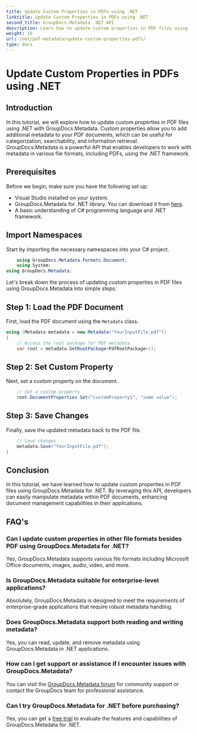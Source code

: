 ```yaml
---
title: Update Custom Properties in PDFs using .NET
linktitle: Update Custom Properties in PDFs using .NET
second_title: GroupDocs.Metadata .NET API
description: Learn how to update custom properties in PDF files using .NET with GroupDocs.Metadata. Simple steps for manipulating PDF metadata efficiently.
weight: 16
url: /net/pdf-metadata/update-custom-properties-pdfs/
type: docs
---
```

# Update Custom Properties in PDFs using .NET

## Introduction
In this tutorial, we will explore how to update custom properties in PDF files using .NET with GroupDocs.Metadata. Custom properties allow you to add additional metadata to your PDF documents, which can be useful for categorization, searchability, and information retrieval. GroupDocs.Metadata is a powerful API that enables developers to work with metadata in various file formats, including PDFs, using the .NET framework.
## Prerequisites
Before we begin, make sure you have the following set up:
- Visual Studio installed on your system.
- GroupDocs.Metadata for .NET library. You can download it from [here](https://releases.groupdocs.com/metadata/net/).
- A basic understanding of C# programming language and .NET framework.

## Import Namespaces
Start by importing the necessary namespaces into your C# project.
```csharp
    using GroupDocs.Metadata.Formats.Document;
    using System;
using GroupDocs.Metadata;
```

Let's break down the process of updating custom properties in PDF files using GroupDocs.Metadata into simple steps:
## Step 1: Load the PDF Document
First, load the PDF document using the `Metadata` class.
```csharp
using (Metadata metadata = new Metadata("YourInputFile.pdf"))
{
    // Access the root package for PDF metadata
    var root = metadata.GetRootPackage<PdfRootPackage>();
```
## Step 2: Set Custom Property
Next, set a custom property on the document.
```csharp
    // Set a custom property
    root.DocumentProperties.Set("customProperty1", "some value");
```
## Step 3: Save Changes
Finally, save the updated metadata back to the PDF file.
```csharp
    // Save changes
    metadata.Save("YourInputFile.pdf");
}
```

## Conclusion
In this tutorial, we have learned how to update custom properties in PDF files using GroupDocs.Metadata for .NET. By leveraging this API, developers can easily manipulate metadata within PDF documents, enhancing document management capabilities in their applications.

## FAQ's
### Can I update custom properties in other file formats besides PDF using GroupDocs.Metadata for .NET?
Yes, GroupDocs.Metadata supports various file formats including Microsoft Office documents, images, audio, video, and more.
### Is GroupDocs.Metadata suitable for enterprise-level applications?
Absolutely, GroupDocs.Metadata is designed to meet the requirements of enterprise-grade applications that require robust metadata handling.
### Does GroupDocs.Metadata support both reading and writing metadata?
Yes, you can read, update, and remove metadata using GroupDocs.Metadata in .NET applications.
### How can I get support or assistance if I encounter issues with GroupDocs.Metadata?
You can visit the [GroupDocs.Metadata forum](https://forum.groupdocs.com/c/metadata/14) for community support or contact the GroupDocs team for professional assistance.
### Can I try GroupDocs.Metadata for .NET before purchasing?
Yes, you can get a [free trial](https://releases.groupdocs.com/) to evaluate the features and capabilities of GroupDocs.Metadata for .NET.
